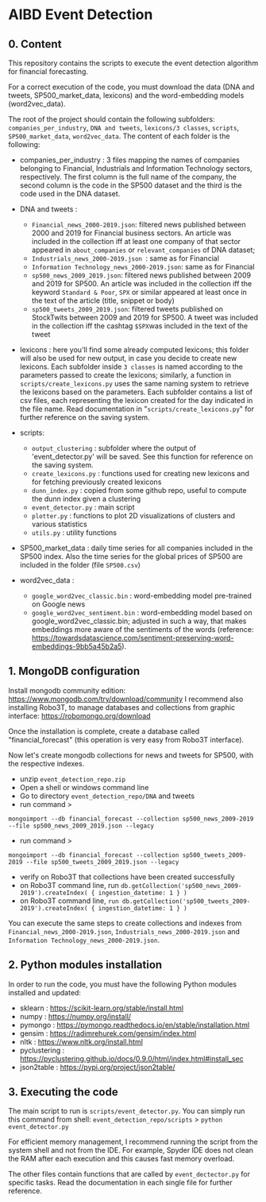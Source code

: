 # AIBD Event Detection

## 0. Content

This repository contains the scripts to execute the event detection algorithm for financial forecasting.

For a correct execution of the code, you must download the data (DNA and tweets, SP500_market_data, lexicons) and the word-embedding models (word2vec_data). 

The root of the project should contain the following subfolders: `companies_per_industry`, `DNA and tweets`, `lexicons/3 classes`, `scripts`, `SP500_market_data`, `word2vec_data`. The content of each folder is the following:

- companies_per_industry : 3 files mapping the names of companies belonging to Financial, Industrials and Information Technology sectors, respectively. The first column is the full name of the company, the second column is the code in the SP500 dataset and the third is the code used in the DNA dataset.

- DNA and tweets : 
	- `Financial_news_2000-2019.json`: filtered news published between 2000 and 2019 for Financial business sectors. An article was included in the collection iff at least one company of that sector appeared in `about_companies` or `relevant_companies` of DNA dataset;
	- `Industrials_news_2000-2019.json `: same as for Financial
	- `Information Technology_news_2000-2019.json`: same as for Financial
	- `sp500_news_2009_2019.json`: filtered news published between 2009 and 2019 for SP500. An article was included in the collection iff the keyword `Standard & Poor`, `SPX` or similar appeared at least once in the text of the article (title, snippet or body)
	- `sp500_tweets_2009_2019.json`: filtered tweets published on StockTwits between 2009 and 2019 for SP500. A tweet was included in the collection iff the cashtag `$SPX`was included in the text of the tweet

- lexicons : here you'll find some already computed lexicons; this folder will also be used for new output, in case you decide to create new lexicons. Each subfolder inside `3 classes` is named according to the parameters passed to create the lexicons; similarly, a function in `scripts/create_lexicons.py` uses the same naming system to retrieve the lexicons based on the parameters. Each subfolder contains a list of csv files, each representing the lexicon created for the day indicated in the file name. Read documentation in "`scripts/create_lexicons.py`" for further reference on the saving system.

- scripts:
	- `output_clustering` : subfolder where the output of 'event_detector.py' will be saved. See this function for reference on the saving system.
	- `create_lexicons.py` : functions used for creating new lexicons and for fetching previously created lexicons
	- `dunn_index.py` : copied from some github repo, useful to compute the dunn index given a clustering
	- `event_detector.py` : main script
	- `plotter.py` : functions to plot 2D visualizations of clusters and various statistics
	- `utils.py` : utility functions

- SP500_market_data : daily time series for all companies included in the SP500 index. Also the time series for the global prices of SP500 are included in the folder (file `SP500.csv`)

- word2vec_data :
	- `google_word2vec_classic.bin` : word-embedding model pre-trained on Google news
	- `google_word2vec_sentiment.bin` : word-embedding model based on google_word2vec_classic.bin; adjusted in such a way, that makes embeddings more aware of the sentiments of the words (reference: https://towardsdatascience.com/sentiment-preserving-word-embeddings-9bb5a45b2a5).



## 1. MongoDB configuration

Install mongodb community edition: https://www.mongodb.com/try/download/community
I recommend also installing Robo3T, to manage databases and collections from graphic interface: https://robomongo.org/download

Once the installation is complete, create a database called "financial_forecast" (this operation is very easy from Robo3T interface).

Now let's create mongodb collections for news and tweets for SP500, with the respective indexes.
- unzip `event_detection_repo.zip`
- Open a shell or windows command line 
- Go to directory `event_detection_repo/DNA` and tweets
- run command >
```
mongoimport --db financial_forecast --collection sp500_news_2009-2019 --file sp500_news_2009_2019.json --legacy
```
- run command > 
```
mongoimport --db financial_forecast --collection sp500_tweets_2009-2019 --file sp500_tweets_2009_2019.json --legacy
```
- verify on Robo3T that collections have been created successfully
- on Robo3T command line, run `db.getCollection('sp500_news_2009-2019').createIndex( { ingestion_datetime: 1 } )`
- on Robo3T command line, `run db.getCollection('sp500_tweets_2009-2019').createIndex( { ingestion_datetime: 1 } )`

You can execute the same steps to create collections and indexes from `Financial_news_2000-2019.json`, `Industrials_news_2000-2019.json` and `Information Technology_news_2000-2019.json`.



## 2. Python modules installation

In order to run the code, you must have the following Python modules installed and updated:
- sklearn : https://scikit-learn.org/stable/install.html
- numpy : https://numpy.org/install/
- pymongo : https://pymongo.readthedocs.io/en/stable/installation.html
- gensim : https://radimrehurek.com/gensim/index.html
- nltk : https://www.nltk.org/install.html
- pyclustering : https://pyclustering.github.io/docs/0.9.0/html/index.html#install_sec
- json2table : https://pypi.org/project/json2table/


## 3. Executing the code

The main script to run is `scripts/event_detector.py`. 
You can simply run this command from shell:
`event_detection_repo/scripts` > `python event_detector.py`

For efficient memory management, I recommend running the script from the system shell and not from the IDE. For example, Spyder IDE does not clean the RAM after each execution and this causes fast memory overload.

The other files contain functions that are called by `event_dectector.py` for specific tasks. Read the documentation in each single file for further reference.

